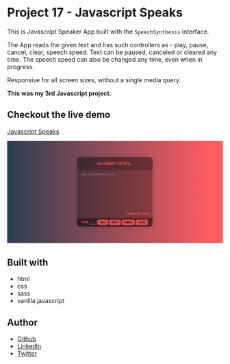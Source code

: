 # Project 17 - Javascript Speaks

This is Javascript Speaker App built with the `SpeechSynthesis` interface.

The App reads the given text and has such controllers as - play, pause, cancel, clear, speech speed. Text can be paused, canceled or cleared any time. The speech speed can also be changed any time, even when in progress.

Responsive for all screen sizes, without a single media query.

**This was my 3rd Javascript project.**

## Checkout the live demo

[Javascript Speaks](https://peac-h.github.io/17_javascript-speaks/)

![Javascript Speaks](https://raw.githubusercontent.com/Peac-h/17_javascript-speaks/main/Screenshot.png)

## Built with

- html
- css
- sass
- vanilla javascript

## Author

- [Github](https://github.com/Peac-h)
- [LinkedIn](https://www.linkedin.com/in/tamta-lomidze-b336b9266/)
- [Twitter](https://twitter.com/p6eac_h)
